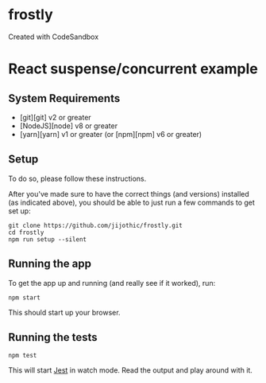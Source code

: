 # frostly
Created with CodeSandbox
# React suspense/concurrent example

## System Requirements

- [git][git] v2 or greater
- [NodeJS][node] v8 or greater
- [yarn][yarn] v1 or greater (or [npm][npm] v6 or greater)

## Setup
To do so, please follow these instructions.

After you've made sure to have the correct things (and versions) installed (as
indicated above), you should be able to just run a few commands to get set up:

```
git clone https://github.com/jijothic/frostly.git
cd frostly
npm run setup --silent
```

## Running the app

To get the app up and running (and really see if it worked), run:

```shell
npm start
```

This should start up your browser.

## Running the tests

```shell
npm test
```

This will start [Jest](http://facebook.github.io/jest) in watch mode. Read the
output and play around with it.